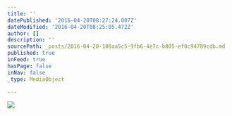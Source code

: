 ```yaml
---
title: ''
datePublished: '2016-04-20T08:27:24.007Z'
dateModified: '2016-04-20T08:25:05.472Z'
author: []
description: ''
sourcePath: _posts/2016-04-20-108aa5c5-9fb6-4e7c-b805-ef0c94789cdb.md
published: true
inFeed: true
hasPage: false
inNav: false
_type: MediaObject

---
```

![](https://the-grid-user-content.s3-us-west-2.amazonaws.com/d71e8f7e-3f9a-4018-b330-b97cd0fb02c5.jpg)